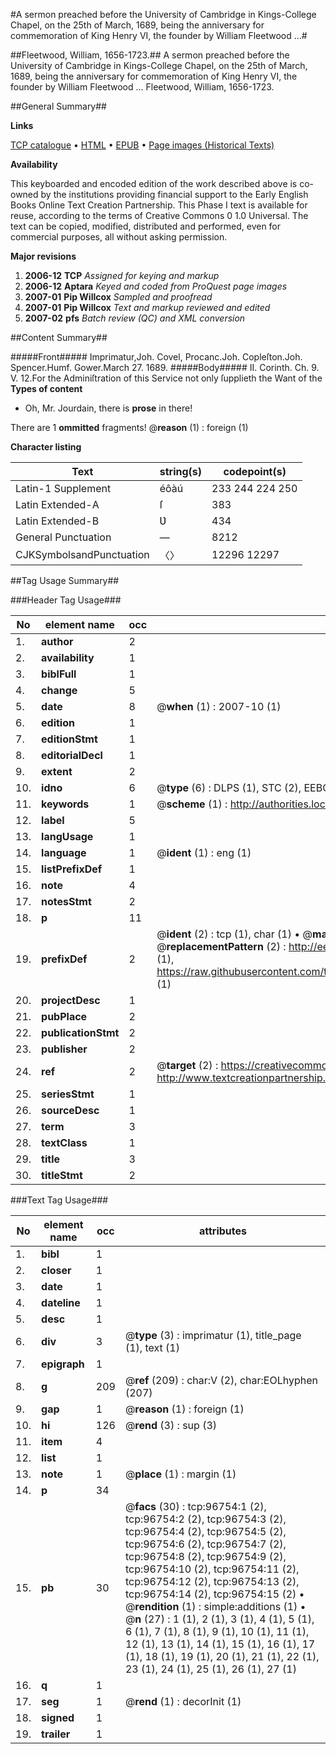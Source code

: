 #A sermon preached before the University of Cambridge in Kings-College Chapel, on the 25th of March, 1689, being the anniversary for commemoration of King Henry VI, the founder by William Fleetwood ...#

##Fleetwood, William, 1656-1723.##
A sermon preached before the University of Cambridge in Kings-College Chapel, on the 25th of March, 1689, being the anniversary for commemoration of King Henry VI, the founder by William Fleetwood ...
Fleetwood, William, 1656-1723.

##General Summary##

**Links**

[TCP catalogue](http://www.ota.ox.ac.uk/tcp/)  • 
[HTML](http://tei.it.ox.ac.uk/tcp/Texts-HTML/free/A39/A39740.html)  • 
[EPUB](http://tei.it.ox.ac.uk/tcp/Texts-EPUB/free/A39/A39740.epub) • 
[Page images (Historical Texts)](https://data.historicaltexts.jisc.ac.uk/view?pubId=eebo-13031572e&pageId=eebo-13031572e-96754-1)

**Availability**

This keyboarded and encoded edition of the
	       work described above is co-owned by the institutions
	       providing financial support to the Early English Books
	       Online Text Creation Partnership. This Phase I text is
	       available for reuse, according to the terms of Creative
	       Commons 0 1.0 Universal. The text can be copied,
	       modified, distributed and performed, even for
	       commercial purposes, all without asking permission.

**Major revisions**

1. __2006-12__ __TCP__ *Assigned for keying and markup*
1. __2006-12__ __Aptara__ *Keyed and coded from ProQuest page images*
1. __2007-01__ __Pip Willcox__ *Sampled and proofread*
1. __2007-01__ __Pip Willcox__ *Text and markup reviewed and edited*
1. __2007-02__ __pfs__ *Batch review (QC) and XML conversion*

##Content Summary##

#####Front#####
Imprimatur,Joh. Covel, Procanc.Joh. Copleſton.Joh. Spencer.Humf. Gower.March 27.
1689.
#####Body#####
II. Corinth. Ch. 9. V. 12.For the Adminiſtration of this Service not
only ſupplieth the Want of the 
**Types of content**

  * Oh, Mr. Jourdain, there is **prose** in there!

There are 1 **ommitted** fragments! 
 @__reason__ (1) : foreign (1)

**Character listing**


|Text|string(s)|codepoint(s)|
|---|---|---|
|Latin-1 Supplement|éôàú|233 244 224 250|
|Latin Extended-A|ſ|383|
|Latin Extended-B|Ʋ|434|
|General Punctuation|—|8212|
|CJKSymbolsandPunctuation|〈〉|12296 12297|

##Tag Usage Summary##

###Header Tag Usage###

|No|element name|occ|attributes|
|---|---|---|---|
|1.|__author__|2||
|2.|__availability__|1||
|3.|__biblFull__|1||
|4.|__change__|5||
|5.|__date__|8| @__when__ (1) : 2007-10 (1)|
|6.|__edition__|1||
|7.|__editionStmt__|1||
|8.|__editorialDecl__|1||
|9.|__extent__|2||
|10.|__idno__|6| @__type__ (6) : DLPS (1), STC (2), EEBO-CITATION (1), OCLC (1), VID (1)|
|11.|__keywords__|1| @__scheme__ (1) : http://authorities.loc.gov/ (1)|
|12.|__label__|5||
|13.|__langUsage__|1||
|14.|__language__|1| @__ident__ (1) : eng (1)|
|15.|__listPrefixDef__|1||
|16.|__note__|4||
|17.|__notesStmt__|2||
|18.|__p__|11||
|19.|__prefixDef__|2| @__ident__ (2) : tcp (1), char (1)  •  @__matchPattern__ (2) : ([0-9\-]+):([0-9IVX]+) (1), (.+) (1)  •  @__replacementPattern__ (2) : http://eebo.chadwyck.com/downloadtiff?vid=$1&page=$2 (1), https://raw.githubusercontent.com/textcreationpartnership/Texts/master/tcpchars.xml#$1 (1)|
|20.|__projectDesc__|1||
|21.|__pubPlace__|2||
|22.|__publicationStmt__|2||
|23.|__publisher__|2||
|24.|__ref__|2| @__target__ (2) : https://creativecommons.org/publicdomain/zero/1.0/ (1), http://www.textcreationpartnership.org/docs/. (1)|
|25.|__seriesStmt__|1||
|26.|__sourceDesc__|1||
|27.|__term__|3||
|28.|__textClass__|1||
|29.|__title__|3||
|30.|__titleStmt__|2||


###Text Tag Usage###

|No|element name|occ|attributes|
|---|---|---|---|
|1.|__bibl__|1||
|2.|__closer__|1||
|3.|__date__|1||
|4.|__dateline__|1||
|5.|__desc__|1||
|6.|__div__|3| @__type__ (3) : imprimatur (1), title_page (1), text (1)|
|7.|__epigraph__|1||
|8.|__g__|209| @__ref__ (209) : char:V (2), char:EOLhyphen (207)|
|9.|__gap__|1| @__reason__ (1) : foreign (1)|
|10.|__hi__|126| @__rend__ (3) : sup (3)|
|11.|__item__|4||
|12.|__list__|1||
|13.|__note__|1| @__place__ (1) : margin (1)|
|14.|__p__|34||
|15.|__pb__|30| @__facs__ (30) : tcp:96754:1 (2), tcp:96754:2 (2), tcp:96754:3 (2), tcp:96754:4 (2), tcp:96754:5 (2), tcp:96754:6 (2), tcp:96754:7 (2), tcp:96754:8 (2), tcp:96754:9 (2), tcp:96754:10 (2), tcp:96754:11 (2), tcp:96754:12 (2), tcp:96754:13 (2), tcp:96754:14 (2), tcp:96754:15 (2)  •  @__rendition__ (1) : simple:additions (1)  •  @__n__ (27) : 1 (1), 2 (1), 3 (1), 4 (1), 5 (1), 6 (1), 7 (1), 8 (1), 9 (1), 10 (1), 11 (1), 12 (1), 13 (1), 14 (1), 15 (1), 16 (1), 17 (1), 18 (1), 19 (1), 20 (1), 21 (1), 22 (1), 23 (1), 24 (1), 25 (1), 26 (1), 27 (1)|
|16.|__q__|1||
|17.|__seg__|1| @__rend__ (1) : decorInit (1)|
|18.|__signed__|1||
|19.|__trailer__|1||
